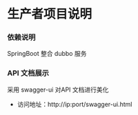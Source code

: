 #  生产者项目说明

### 依赖说明
SpringBoot 整合 dubbo 服务

### API 文档展示
采用 swagger-ui 对API 文档进行美化

* 访问地址：http://ip:port/swagger-ui.html
